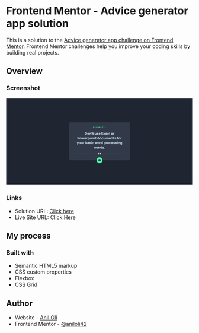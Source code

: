 # Frontend Mentor - Advice generator app solution

This is a solution to the [Advice generator app challenge on Frontend Mentor](https://www.frontendmentor.io/challenges/advice-generator-app-QdUG-13db). Frontend Mentor challenges help you improve your coding skills by building real projects.

## Overview

### Screenshot

![advice website screenshot](./images/screenshot.png)

### Links

- Solution URL: [Click here](https://github.com/aniloli42/frontend-mentor-challenges/tree/main/advice-generator-app)
- Live Site URL: [Click Here](https://aniloli42.github.io/frontend-mentor-challenges/advice-generator-app)

## My process

### Built with

- Semantic HTML5 markup
- CSS custom properties
- Flexbox
- CSS Grid

## Author

- Website - [Anil Oli](https://www.aniloli42.com)
- Frontend Mentor - [@aniloli42](https://www.frontendmentor.io/profile/aniloli42)
